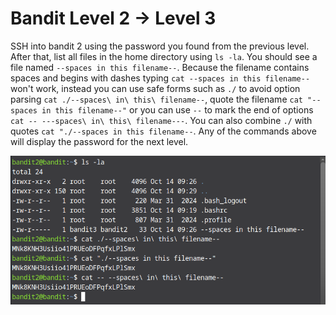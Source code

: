 # Bandit Level 2 → Level 3

SSH into bandit 2 using the password you found from the previous level. After that, list all files in the home directory using `ls -la`. You should see a file named `--spaces in this filename--`. Because the filename contains spaces and begins with dashes typing `cat --spaces in this filename--` won't work, instead you can use safe forms such as `./` to avoid option parsing `cat ./--spaces\ in\ this\ filename--`, quote the filename `cat "--spaces in this filename--"` or you can use `--` to mark the end of options `cat -- ---spaces\ in\ this\ filename---`. You can also combine `./` with quotes `cat "./--spaces in this filename--`. Any of the commands above will display the password for the next level.

![level 2 screenshot](images/Screenshot3.png)
